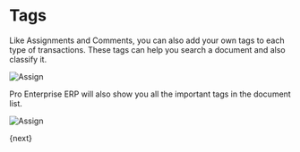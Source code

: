 <!-- add-breadcrumbs -->
# Tags

Like Assignments and Comments, you can also add your own tags to each type of transactions. These tags can help you search a document and also classify it. 

<img class="screenshot" alt="Assign" src="/docs/assets/img/collaboration-tools/tags-1.png">

Pro Enterprise ERP will also show you all the important tags in the document list.

<img class="screenshot" alt="Assign" src="/docs/assets/img/collaboration-tools/tags-2.png">

{next}
